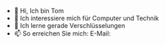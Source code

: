 - 👋 Hi, Ich bin Tom
- 👀 Ich interessiere mich für Computer und Technik
- 🌱 Ich lerne gerade Verschlüsselungen
- 📫 So erreichen Sie mich: E-Mail: 
